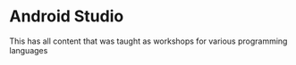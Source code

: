 # Android Studio 
This has all content that was taught as workshops for various programming languages
